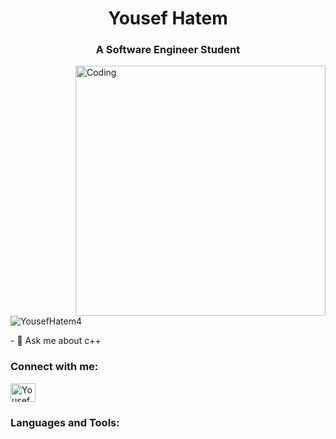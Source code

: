 <h1 align="center">Yousef Hatem</h1> <h3 align="center">A Software Engineer Student</h3>  <img align="right" alt="Coding" width="400" src="https://raw.githubusercontent.com/TheDudeThatCode/TheDudeThatCode/master/Assets/Developer.gif"> <p align="left"> <img src="https://komarev.com/ghpvc/?username=YousefHatem4&label=Profile%20views&color=0e75b6&style=flat" alt="YousefHatem4" /> </p>   - 💬 Ask me about c++<h3 align="left">Connect with me:</h3> <p align="left"> <a href="https://www.linkedin.com/in/yousef-hatem-16530024b/" target="_blank"><img align="center" src="https://raw.githubusercontent.com/rahuldkjain/github-profile-readme-generator/master/src/images/icons/Social/linked-in-alt.svg" alt="YousefHatem4" height="30" width="40" /></a>  </p>  <h3 align="left">Languages and Tools:</h3> <p align="left"> <a href="https://www.cprogramming.com/" target="_blank" rel="noreferrer"> <img src="https://raw.githubusercontent.com/devicons/devicon/master/icons/c/c-origin
